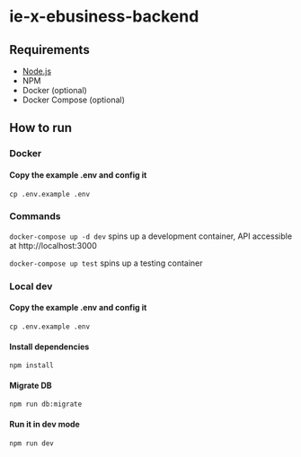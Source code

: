 # ie-x-ebusiness-backend

## Requirements

* [Node.js](https://nodejs.org/en/)
* NPM
* Docker (optional)
* Docker Compose (optional)

## How to run

### Docker

#### Copy the example .env and config it

``` cp .env.example .env ```

### Commands

``` docker-compose up -d dev ``` spins up a development container, API accessible at http://localhost:3000

``` docker-compose up test ``` spins up a testing container




### Local dev

#### Copy the example .env and config it

``` cp .env.example .env ```

#### Install dependencies

``` npm install ```

#### Migrate DB

``` npm run db:migrate ```

#### Run it in dev mode

``` npm run dev ```
